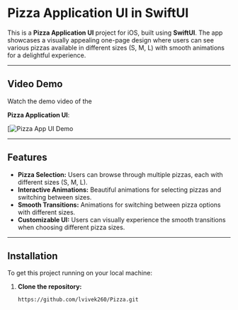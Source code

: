 # Pizza Application UI in SwiftUI

This is a **Pizza Application UI** project for iOS, built using **SwiftUI**. The app showcases a visually appealing one-page design where users can see various pizzas available in different sizes (S, M, L) with smooth animations for a delightful experience.

---

## Video Demo  

Watch the demo video of the 



**Pizza Application UI**:


[![Pizza App UI Demo](https://github.com/user-attachments/assets/79aaa2f4-4d63-42b2-8011-faade3d183b4)


---

## Features

- **Pizza Selection:** Users can browse through multiple pizzas, each with different sizes (S, M, L).
- **Interactive Animations:** Beautiful animations for selecting pizzas and switching between sizes.
- **Smooth Transitions:** Animations for switching between pizza options with different sizes.
- **Customizable UI:** Users can visually experience the smooth transitions when choosing different pizza sizes.

---

## Installation  

To get this project running on your local machine:

1. **Clone the repository:**  

   ```bash  
   https://github.com/lvivek260/Pizza.git  
